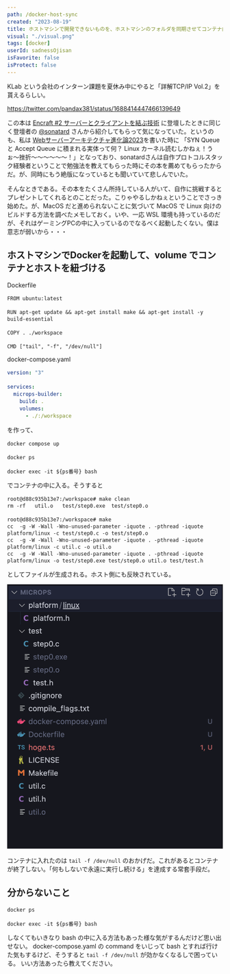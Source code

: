 ```yaml
---
path: /docker-host-sync
created: "2023-08-19"
title: ホストマシンで開発できないものを、ホストマシンのフォルダを同期させてコンテナ内で開発する
visual: "./visual.png"
tags: [docker]
userId: sadnessOjisan
isFavorite: false
isProtect: false
---
```


KLab という会社のインターン課題を夏休み中にやると「詳解TCP/IP Vol.2」を貰えるらしい。

https://twitter.com/pandax381/status/1688414447466139649

この本は [Encraft #2 サーバーとクライアントを結ぶ技術](https://knowledgework.connpass.com/event/279962/) に登壇したときに同じく登壇者の [@sonatard](https://twitter.com/sonatard) さんから紹介してもらって気になっていた。というのも、私は [Webサーバーアーキテクチャ進化論2023](https://blog.ojisan.io/server-architecture-2023/)を書いた時に 「SYN Queue と Accept Queue に積まれる実体って何？ Linux カーネル読むしかねぇ！うぉ〜挫折〜〜〜〜〜〜！」となっており、sonatardさんは自作プロトコルスタック経験者ということで勉強法を教えてもらった時にその本を薦めてもらったからだ。が、同時にもう絶版になっているとも聞いていて悲しんでいた。

そんなときである。その本をたくさん所持している人がいて、自作に挑戦するとプレゼントしてくれるとのことだった。こりゃやるしかねぇということでさっき始めた。が、MacOS だと進められないことに気づいて MacOS で Linux 向けのビルドする方法を調べたメモしておく。いや、一応 WSL 環境も持っているのだが、それはゲーミングPCの中に入っているのでなるべく起動したくない。僕は意志が弱いから・・・

## ホストマシンでDockerを起動して、volume でコンテナとホストを紐づける

Dockerfile

```
FROM ubuntu:latest

RUN apt-get update && apt-get install make && apt-get install -y build-essential

COPY . ./workspace

CMD ["tail", "-f", "/dev/null"]
```

docker-compose.yaml

```yaml
version: "3"

services:
  microps-builder:
    build: .
    volumes:
      - ./:/workspace
```

を作って、

```
docker compose up

docker ps

docker exec -it ${ps番号} bash
```

でコンテナの中に入る。そうすると

```
root@d88c935b13e7:/workspace# make clean
rm -rf   util.o   test/step0.exe  test/step0.o

root@d88c935b13e7:/workspace# make
cc  -g -W -Wall -Wno-unused-parameter -iquote . -pthread -iquote platform/linux -c test/step0.c -o test/step0.o
cc  -g -W -Wall -Wno-unused-parameter -iquote . -pthread -iquote platform/linux -c util.c -o util.o
cc  -g -W -Wall -Wno-unused-parameter -iquote . -pthread -iquote platform/linux -o test/step0.exe test/step0.o util.o test/test.h
```

としてファイルが生成される。ホスト側にも反映されている。

![ホスト](./host.png)

コンテナに入れたのは `tail -f /dev/null` のおかげだ。これがあるとコンテナが終了しない。「何もしないで永遠に実行し続ける」を達成する常套手段だ。

## 分からないこと

```
docker ps

docker exec -it ${ps番号} bash
```

しなくてもいきなり bash の中に入る方法もあった様な気がするんだけど思い出せない。
docker-compose.yaml の command をいじって bash とすれば行けた気もするけど、そうすると `tail -f /dev/null` が効かなくなるしで困っている。
いい方法あったら教えてください。
